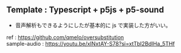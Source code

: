 ## Template : Typescript + p5js + p5-sound

- 音声解析もできるようにしたが基本的に js で実装した方がいい。

ref : https://github.com/qmelo/oversubstitution  
sample-audio : https://youtu.be/xINxtAY-S78?si=xtTbI2BdIHa_5THf
